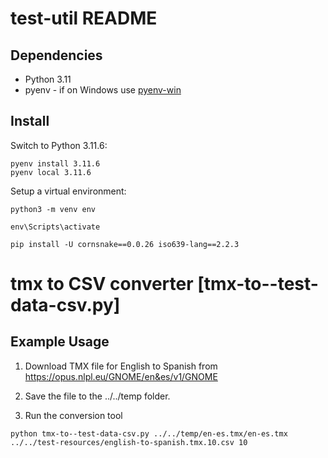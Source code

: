 # test-util README

## Dependencies

- Python 3.11
- pyenv - if on Windows use [pyenv-win](https://github.com/pyenv-win/pyenv-win)

## Install

Switch to Python 3.11.6:

```
pyenv install 3.11.6
pyenv local 3.11.6
```

Setup a virtual environment:

```
python3 -m venv env

env\Scripts\activate
```

```shell
pip install -U cornsnake==0.0.26 iso639-lang==2.2.3
```

# tmx to CSV converter [tmx-to--test-data-csv.py]

## Example Usage

1. Download TMX file for English to Spanish from https://opus.nlpl.eu/GNOME/en&es/v1/GNOME

2. Save the file to the ../../temp folder.

2. Run the conversion tool

```shell
python tmx-to--test-data-csv.py ../../temp/en-es.tmx/en-es.tmx ../../test-resources/english-to-spanish.tmx.10.csv 10
```
